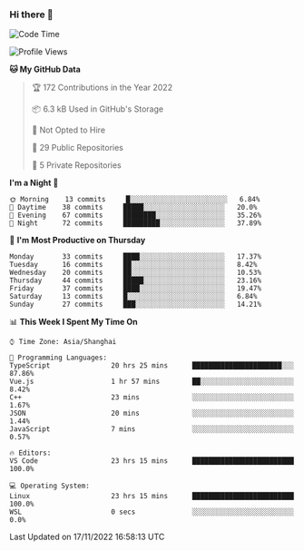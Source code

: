 ### Hi there 👋

<!--
**robinWongM/robinWongM** is a ✨ _special_ ✨ repository because its `README.md` (this file) appears on your GitHub profile.

Here are some ideas to get you started:

- 🔭 I’m currently working on ...
- 🌱 I’m currently learning ...
- 👯 I’m looking to collaborate on ...
- 🤔 I’m looking for help with ...
- 💬 Ask me about ...
- 📫 How to reach me: ...
- 😄 Pronouns: ...
- ⚡ Fun fact: ...
-->

<!--START_SECTION:waka-->
![Code Time](http://img.shields.io/badge/Code%20Time-34%20hrs%2038%20mins-blue)

![Profile Views](http://img.shields.io/badge/Profile%20Views-110-blue)

**🐱 My GitHub Data** 

> 🏆 172 Contributions in the Year 2022
 > 
> 📦 6.3 kB Used in GitHub's Storage 
 > 
> 🚫 Not Opted to Hire
 > 
> 📜 29 Public Repositories 
 > 
> 🔑 5 Private Repositories  
 > 
**I'm a Night 🦉** 

```text
🌞 Morning    13 commits     █░░░░░░░░░░░░░░░░░░░░░░░░   6.84% 
🌆 Daytime    38 commits     █████░░░░░░░░░░░░░░░░░░░░   20.0% 
🌃 Evening    67 commits     ████████░░░░░░░░░░░░░░░░░   35.26% 
🌙 Night      72 commits     █████████░░░░░░░░░░░░░░░░   37.89%

```
📅 **I'm Most Productive on Thursday** 

```text
Monday       33 commits     ████░░░░░░░░░░░░░░░░░░░░░   17.37% 
Tuesday      16 commits     ██░░░░░░░░░░░░░░░░░░░░░░░   8.42% 
Wednesday    20 commits     ██░░░░░░░░░░░░░░░░░░░░░░░   10.53% 
Thursday     44 commits     █████░░░░░░░░░░░░░░░░░░░░   23.16% 
Friday       37 commits     ████░░░░░░░░░░░░░░░░░░░░░   19.47% 
Saturday     13 commits     █░░░░░░░░░░░░░░░░░░░░░░░░   6.84% 
Sunday       27 commits     ███░░░░░░░░░░░░░░░░░░░░░░   14.21%

```


📊 **This Week I Spent My Time On** 

```text
⌚︎ Time Zone: Asia/Shanghai

💬 Programming Languages: 
TypeScript               20 hrs 25 mins      ██████████████████████░░░   87.86% 
Vue.js                   1 hr 57 mins        ██░░░░░░░░░░░░░░░░░░░░░░░   8.42% 
C++                      23 mins             ░░░░░░░░░░░░░░░░░░░░░░░░░   1.67% 
JSON                     20 mins             ░░░░░░░░░░░░░░░░░░░░░░░░░   1.44% 
JavaScript               7 mins              ░░░░░░░░░░░░░░░░░░░░░░░░░   0.57%

🔥 Editors: 
VS Code                  23 hrs 15 mins      █████████████████████████   100.0%

💻 Operating System: 
Linux                    23 hrs 15 mins      █████████████████████████   100.0% 
WSL                      0 secs              ░░░░░░░░░░░░░░░░░░░░░░░░░   0.0%

```


 Last Updated on 17/11/2022 16:58:13 UTC
<!--END_SECTION:waka-->
